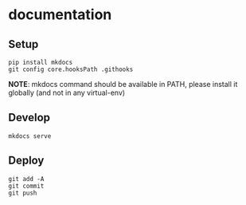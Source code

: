 # documentation


## Setup
```
pip install mkdocs
git config core.hooksPath .githooks
```
**NOTE**: mkdocs command should be available in PATH, please install it globally (and not in any virtual-env)

## Develop
```
mkdocs serve
```

## Deploy
```
git add -A
git commit
git push
```
